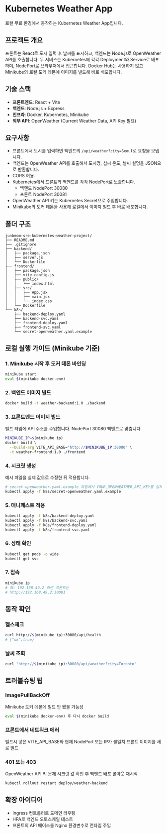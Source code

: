 # Kubernetes Weather App

로컬 무료 환경에서 동작하는 Kubernetes Weather App입니다.

## 프로젝트 개요

프론트는 React로 도시 입력 후 날씨를 표시하고, 백엔드는 Node.js로 OpenWeather API를 호출합니다.
두 서비스는 Kubernetes에 각각 Deployment와 Service로 배포하며, NodePort로 브라우저에서 접근합니다.
Docker Hub는 사용하지 않고 Minikube의 로컬 도커 데몬에 이미지를 빌드해 바로 배포합니다.

## 기술 스택

- **프론트엔드**: React + Vite
- **백엔드**: Node.js + Express
- **인프라**: Docker, Kubernetes, Minikube
- **외부 API**: OpenWeather (Current Weather Data, API Key 필요)

## 요구사항

- 프론트에서 도시를 입력하면 백엔드의 `/api/weather?city=Seoul`로 요청을 보냅니다.
- 백엔드는 OpenWeather API를 호출해서 도시명, 섭씨 온도, 날씨 설명을 JSON으로 반환합니다.
- CORS 허용.
- Kubernetes에서 프론트와 백엔드를 각각 NodePort로 노출합니다.
  - 백엔드 NodePort 30080
  - 프론트 NodePort 30081
- OpenWeather API 키는 Kubernetes Secret으로 주입합니다.
- Minikube의 도커 데몬을 사용해 로컬에서 이미지 빌드 후 바로 배포합니다.

## 폴더 구조

```
junbeom-sre-kubernetes-weather-project/
├── README.md
├── .gitignore
├── backend/
│   ├── package.json
│   ├── server.js
│   └── Dockerfile
├── frontend/
│   ├── package.json
│   ├── vite.config.js
│   ├── public/
│   │   └── index.html
│   ├── src/
│   │   ├── App.jsx
│   │   ├── main.jsx
│   │   └── index.css
│   └── Dockerfile
└── k8s/
    ├── backend-deploy.yaml
    ├── backend-svc.yaml
    ├── frontend-deploy.yaml
    ├── frontend-svc.yaml
    └── secret-openweather.yaml.example
```

## 로컬 실행 가이드 (Minikube 기준)

### 1. Minikube 시작 후 도커 데몬 바인딩

```bash
minikube start
eval $(minikube docker-env)
```

### 2. 백엔드 이미지 빌드

```bash
docker build -t weather-backend:1.0 ./backend
```

### 3. 프론트엔드 이미지 빌드

빌드 타임에 API 주소를 주입합니다. NodePort 30080 백엔드로 맞춥니다.

```bash
MINIKUBE_IP=$(minikube ip)
docker build \
  --build-arg VITE_API_BASE="http://$MINIKUBE_IP:30080" \
  -t weather-frontend:1.0 ./frontend
```

### 4. 시크릿 생성

예시 파일을 실제 값으로 수정한 뒤 적용합니다.

```bash
# secret-openweather.yaml.example 파일에서 YOUR_OPENWEATHER_API_KEY를 실제 API 키로 변경
kubectl apply -f k8s/secret-openweather.yaml.example
```

### 5. 매니페스트 적용

```bash
kubectl apply -f k8s/backend-deploy.yaml
kubectl apply -f k8s/backend-svc.yaml
kubectl apply -f k8s/frontend-deploy.yaml
kubectl apply -f k8s/frontend-svc.yaml
```

### 6. 상태 확인

```bash
kubectl get pods -o wide
kubectl get svc
```

### 7. 접속

```bash
minikube ip
# 예: 192.168.49.2 라면 프론트는
# http://192.168.49.2:30081
```

## 동작 확인

### 헬스체크

```bash
curl http://$(minikube ip):30080/api/health
# {"ok":true}
```

### 날씨 조회

```bash
curl "http://$(minikube ip):30080/api/weather?city=Toronto"
```

## 트러블슈팅 팁

### ImagePullBackOff
Minikube 도커 데몬에 빌드 안 됐을 가능성
```bash
eval $(minikube docker-env) 후 다시 docker build
```

### 프론트에서 네트워크 에러
빌드시 넣은 VITE_API_BASE와 현재 NodePort 또는 IP가 불일치
프론트 이미지를 새로 빌드

### 401 또는 403
OpenWeather API 키 문제
시크릿 값 확인 후 백엔드 배포 롤아웃 재시작
```bash
kubectl rollout restart deploy/weather-backend
```

## 확장 아이디어

- Ingress 컨트롤러로 도메인 라우팅
- HPA로 백엔드 오토스케일 테스트
- 프론트의 API 베이스를 Nginx 환경변수로 런타임 주입
